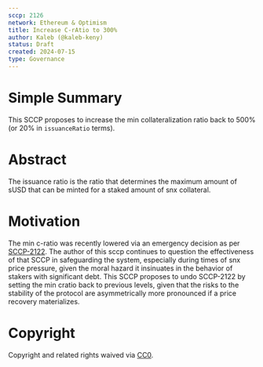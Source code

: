 ```yaml
---
sccp: 2126
network: Ethereum & Optimism
title: Increase C-rAtio to 300%
author: Kaleb (@kaleb-keny)
status: Draft
created: 2024-07-15
type: Governance
---
```


# Simple Summary

This SCCP proposes to increase the min collateralization ratio back to 500% (or 20% in `issuanceRatio` terms).

# Abstract

The issuance ratio is the ratio that determines the maximum amount of sUSD that can be minted for a staked amount of snx collateral.


# Motivation

The min c-ratio was recently lowered via an emergency decision as per [SCCP-2122](https://sips.synthetix.io/sccp/sccp-2122/). 
The author of this sccp continues to question the effectiveness of that SCCP in safeguarding the system, especially during times of snx price pressure, given the moral hazard it insinuates in the behavior of stakers with significant debt. This SCCP proposes to undo SCCP-2122 by setting the min cratio back to previous levels, given that the risks to the stability of the protocol are asymmetrically more pronounced if a price recovery materializes. 

# Copyright

Copyright and related rights waived via [CC0](https://creativecommons.org/publicdomain/zero/1.0/).


